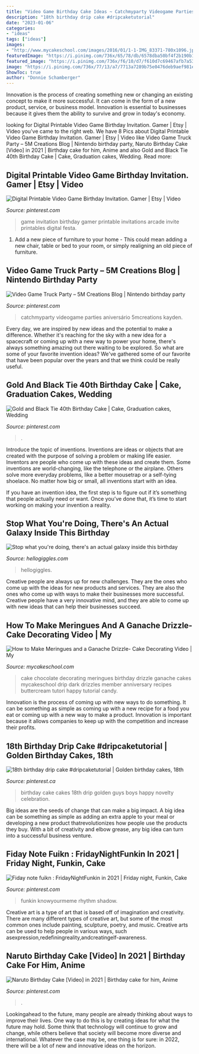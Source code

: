 ```yaml
---
title: "Video Game Birthday Cake Ideas ~ Catchmyparty Videogame Parties Aniversário 5mcreations Kayden"
description: "18th birthday drip cake #dripcaketutorial"
date: "2023-01-06"
categories:
- "ideas"
tags: ["ideas"]
images:
- "http://www.mycakeschool.com/images/2016/01/1-1-IMG_83371-780x1096.jpg"
featuredImage: "https://i.pinimg.com/736x/65/78/db/6578dba50bf4f2b190b1feb46a6f0f97.jpg"
featured_image: "https://i.pinimg.com/736x/f6/10/d7/f610d7c69467afb7a539eb8b5f10c1fb.jpg"
image: "https://i.pinimg.com/736x/77/13/a7/7713a7289b75e0476deb9aef981ee316.jpg"
ShowToc: true
author: "Donnie Schamberger"
---
```



Innovation is the process of creating something new or changing an existing concept to make it more successful. It can come in the form of a new product, service, or business model. Innovation is essential to businesses because it gives them the ability to survive and grow in today's economy.

	

		
looking for Digital Printable Video Game Birthday Invitation. Gamer | Etsy | Video you've came to the right web. We have 8 Pics about Digital Printable Video Game Birthday Invitation. Gamer | Etsy | Video like Video Game Truck Party – 5M Creations Blog | Nintendo birthday party, Naruto Birthday Cake [Video] in 2021 | Birthday cake for him, Anime and also Gold and Black Tie 40th Birthday Cake | Cake, Graduation cakes, Wedding. Read more:
		
    
## Digital Printable Video Game Birthday Invitation. Gamer | Etsy | Video

<img loading=lazy src="https://i.pinimg.com/736x/c4/4b/4d/c44b4d95ef52034d5291179f60650573.jpg" onerror="this.onerror=null;this.src='https://tse3.mm.bing.net/th?id=OIP.CfEBn2Tm2Z6XC01NaQRCWQHaKX&amp;pid=15.1';" alt="Digital Printable Video Game Birthday Invitation. Gamer | Etsy | Video">

_Source: pinterest.com_

>game invitation birthday gamer printable invitations arcade invite printables digital festa. 

	

1. Add a new piece of furniture to your home - This could mean adding a new chair, table or bed to your room, or simply realigning an old piece of furniture.

    
## Video Game Truck Party – 5M Creations Blog | Nintendo Birthday Party

<img loading=lazy src="https://i.pinimg.com/736x/65/78/db/6578dba50bf4f2b190b1feb46a6f0f97.jpg" onerror="this.onerror=null;this.src='https://tse2.mm.bing.net/th?id=OIP.ctq3-wohw0Pll8XlQfTc2gHaLH&amp;pid=15.1';" alt="Video Game Truck Party – 5M Creations Blog | Nintendo birthday party">

_Source: pinterest.com_

>catchmyparty videogame parties aniversário 5mcreations kayden. 

	

Every day, we are inspired by new ideas and the potential to make a difference. Whether it's reaching for the sky with a new idea for a spacecraft or coming up with a new way to power your home, there's always something amazing out there waiting to be explored. So what are some of your favorite invention ideas? We've gathered some of our favorite that have been popular over the years and that we think could be really useful.

    
## Gold And Black Tie 40th Birthday Cake | Cake, Graduation Cakes, Wedding

<img loading=lazy src="https://i.pinimg.com/736x/54/ff/12/54ff124d2fc069c8321493c13f8c4421.jpg" onerror="this.onerror=null;this.src='https://tse2.mm.bing.net/th?id=OIP.-CMpDe0ziL-dqNhy49KVCQHaJ3&amp;pid=15.1';" alt="Gold and Black Tie 40th Birthday Cake | Cake, Graduation cakes, Wedding">

_Source: pinterest.com_

>. 

	

Introduce the topic of inventions.
Inventions are ideas or objects that are created with the purpose of solving a problem or making life easier. Inventors are people who come up with these ideas and create them.
Some inventions are world-changing, like the telephone or the airplane. Others solve more everyday problems, like a better mousetrap or a self-tying shoelace. No matter how big or small, all inventions start with an idea.

If you have an invention idea, the first step is to figure out if it’s something that people actually need or want. Once you’ve done that, it’s time to start working on making your invention a reality.

    
## Stop What You&#039;re Doing, There&#039;s An Actual Galaxy Inside This Birthday

<img loading=lazy src="https://images.hellogiggles.com/uploads/2017/02/23011134/space-cake-imgur.jpg" onerror="this.onerror=null;this.src='https://tse3.mm.bing.net/th?id=OIP.w0H99K_qHtsoIZQEiMY9qgHaKK&amp;pid=15.1';" alt="Stop what you&#039;re doing, there&#039;s an actual galaxy inside this birthday">

_Source: hellogiggles.com_

>hellogiggles. 

	

Creative people are always up for new challenges. They are the ones who come up with the ideas for new products and services. They are also the ones who come up with ways to make their businesses more successful. Creative people have a very innovative mind, and they are able to come up with new ideas that can help their businesses succeed.

    
## How To Make Meringues And A Ganache Drizzle- Cake Decorating Video | My

<img loading=lazy src="http://www.mycakeschool.com/images/2016/01/1-1-IMG_83371-780x1096.jpg" onerror="this.onerror=null;this.src='https://tse3.mm.bing.net/th?id=OIP.6IFZ5YiqwCs3pJ7OV7hRqQHaKa&amp;pid=15.1';" alt="How to Make Meringues and a Ganache Drizzle- Cake Decorating Video | My">

_Source: mycakeschool.com_

>cake chocolate decorating meringues birthday drizzle ganache cakes mycakeschool drip dark drizzles member anniversary recipes buttercream tutori happy tutorial candy. 

	

Innovation is the process of coming up with new ways to do something. It can be something as simple as coming up with a new recipe for a food you eat or coming up with a new way to make a product. Innovation is important because it allows companies to keep up with the competition and increase their profits.

    
## 18th Birthday Drip Cake #dripcaketutorial | Golden Birthday Cakes, 18th

<img loading=lazy src="https://i.pinimg.com/736x/89/c7/91/89c791c752be2e6d101b9e3b4af46906.jpg" onerror="this.onerror=null;this.src='https://tse4.mm.bing.net/th?id=OIP.CipUuMe6PaT4VTszkCNjywHaJ3&amp;pid=15.1';" alt="18th birthday drip cake #dripcaketutorial | Golden birthday cakes, 18th">

_Source: pinterest.ca_

>birthday cake cakes 18th drip golden guys boys happy novelty celebration. 

	

Big ideas are the seeds of change that can make a big impact. A big idea can be something as simple as adding an extra apple to your meal or developing a new product thatrevolutionizes how people use the products they buy. With a bit of creativity and elbow grease, any big idea can turn into a successful business venture.

    
## Fiday Note Fuikn : FridayNightFunkin In 2021 | Friday Night, Funkin, Cake

<img loading=lazy src="https://i.pinimg.com/736x/77/13/a7/7713a7289b75e0476deb9aef981ee316.jpg" onerror="this.onerror=null;this.src='https://tse4.mm.bing.net/th?id=OIP.-eU2NzBSfzIeiS-0pYgm0QHaIq&amp;pid=15.1';" alt="Fiday note fuikn : FridayNightFunkin in 2021 | Friday night, Funkin, Cake">

_Source: pinterest.com_

>funkin knowyourmeme rhythm shadow. 

	

Creative art is a type of art that is based off of imagination and creativity. There are many different types of creative art, but some of the most common ones include painting, sculpture, poetry, and music. Creative arts can be used to help people in various ways, such asexpression,redefiningreality,andcreatingelf-awareness.

    
## Naruto Birthday Cake [Video] In 2021 | Birthday Cake For Him, Anime

<img loading=lazy src="https://i.pinimg.com/736x/f6/10/d7/f610d7c69467afb7a539eb8b5f10c1fb.jpg" onerror="this.onerror=null;this.src='https://tse4.mm.bing.net/th?id=OIP.cyDUKEHIPBbhMKY_OChS8gHaNK&amp;pid=15.1';" alt="Naruto Birthday Cake [Video] in 2021 | Birthday cake for him, Anime">

_Source: pinterest.com_

>. 

	

Lookingahead to the future, many people are already thinking about ways to improve their lives. One way to do this is by creating ideas for what the future may hold. Some think that technology will continue to grow and change, while others believe that society will become more diverse and international. Whatever the case may be, one thing is for sure: in 2022, there will be a lot of new and innovative ideas on the horizon.

